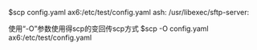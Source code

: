 $scp config.yaml ax6:/etc/test/config.yaml
ash: /usr/libexec/sftp-server: 

使用“-O”参数使用得scp的变回传scp方式
$scp -O config.yaml ax6:/etc/test/config.yaml
